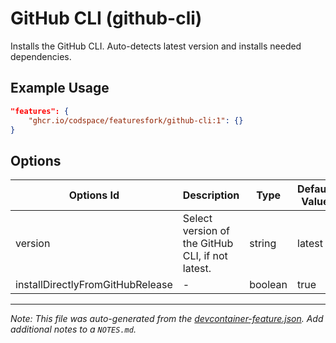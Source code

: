 
# GitHub CLI (github-cli)

Installs the GitHub CLI. Auto-detects latest version and installs needed dependencies.

## Example Usage

```json
"features": {
    "ghcr.io/codspace/featuresfork/github-cli:1": {}
}
```

## Options

| Options Id | Description | Type | Default Value |
|-----|-----|-----|-----|
| version | Select version of the GitHub CLI, if not latest. | string | latest |
| installDirectlyFromGitHubRelease | - | boolean | true |



---

_Note: This file was auto-generated from the [devcontainer-feature.json](https://github.com/codspace/featuresfork/blob/main/src/github-cli/devcontainer-feature.json).  Add additional notes to a `NOTES.md`._
